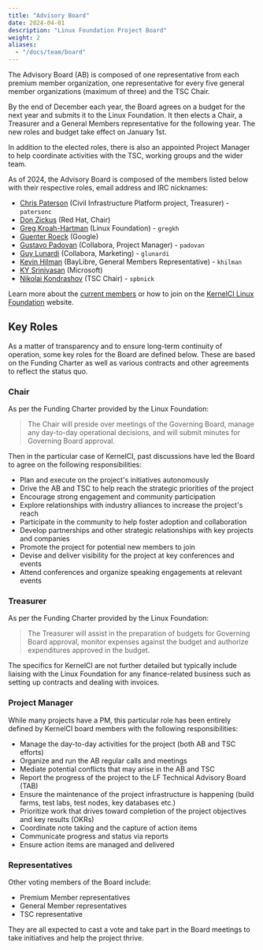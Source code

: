 ```yaml
---
title: "Advisory Board"
date: 2024-04-01
description: "Linux Foundation Project Board"
weight: 2
aliases:
  - "/docs/team/board"
---
```


The Advisory Board (AB) is composed of one representative from each premium
member organization, one representative for every five general member
organizations (maximum of three) and the TSC Chair.

By the end of December each year, the Board agrees on a budget for the next
year and submits it to the Linux Foundation.  It then elects a Chair, a
Treasurer and a General Members representative for the following year.  The new
roles and budget take effect on January 1st.

In addition to the elected roles, there is also an appointed Project Manager to
help coordinate activities with the TSC, working groups and the wider team.

As of 2024, the Advisory Board is composed of the members listed below with
their respective roles, email address and IRC nicknames:

* [Chris Paterson](mailto:<chris.paterson2@renesas.com>) (Civil Infrastructure Platform project, Treasurer) - `patersonc`
* [Don Zickus](mailto:<dzickus@redhat.com>) (Red Hat, Chair)
* [Greg Kroah-Hartman](mailto:<gregkh@linuxfoundation.org>) (Linux Foundation) - `gregkh`
* [Guenter Roeck](mailto:<groeck@google.com>) (Google)
* [Gustavo Padovan](mailto:<gustavo.padovan@collabora.com>) (Collabora, Project Manager) - `padovan`
* [Guy Lunardi](mailto:<guy.lunardi@collabora.com>) (Collabora, Marketing) - `glunardi`
* [Kevin Hilman](mailto:<khilman@baylibre.com>) (BayLibre, General Members Representative) - `khilman`
* [KY Srinivasan](mailto:<kys@microsoft.com>) (Microsoft)
* [Nikolai Kondrashov](mailto:<spbnick@gmail.com>) (TSC Chair) - `spbnick`

Learn more about the [current members](/docs/org/members) or how to join on the
[KernelCI Linux Foundation](https://foundation.kernelci.org/) website.

## Key Roles

As a matter of transparency and to ensure long-term continuity of operation,
some key roles for the Board are defined below.  These are based on the Funding
Charter as well as various contracts and other agreements to reflect the status
quo.

### Chair

As per the Funding Charter provided by the Linux Foundation:

> The Chair will preside over meetings of the Governing Board, manage any
> day-to-day operational decisions, and will submit minutes for Governing Board
> approval.

Then in the particular case of KernelCI, past discussions have led the Board to
agree on the following responsibilities:

* Plan and execute on the project's initiatives autonomously
* Drive the AB and TSC to help reach the strategic priorities of the project
* Encourage strong engagement and community participation
* Explore relationships with industry alliances to increase the project's reach
* Participate in the community to help foster adoption and collaboration
* Develop partnerships and other strategic relationships with key projects and
  companies
* Promote the project for potential new members to join
* Devise and deliver visibility for the project at key conferences and events
* Attend conferences and organize speaking engagements at relevant events

### Treasurer

As per the Funding Charter provided by the Linux Foundation:

> The Treasurer will assist in the preparation of budgets for Governing Board
> approval, monitor expenses against the budget and authorize expenditures
> approved in the budget.

The specifics for KernelCI are not further detailed but typically include
liaising with the Linux Foundation for any finance-related business such as
setting up contracts and dealing with invoices.

### Project Manager

While many projects have a PM, this particular role has been entirely defined
by KernelCI board members with the following responsibilities:

* Manage the day-to-day activities for the project (both AB and TSC efforts)
* Organize and run the AB regular calls and meetings
* Mediate potential conflicts that may arise in the AB and TSC
* Report the progress of the project to the LF Technical Advisory Board (TAB)
* Ensure the maintenance of the project infrastructure is happening (build
  farms, test labs, test nodes, key databases etc.)
* Prioritize work that drives toward completion of the project objectives and
  key results (OKRs)
* Coordinate note taking and the capture of action items
* Communicate progress and status via reports
* Ensure action items are managed and delivered

### Representatives

Other voting members of the Board include:

* Premium Member representatives
* General Member representatives
* TSC representative

They are all expected to cast a vote and take part in the Board meetings to
take initiatives and help the project thrive.
